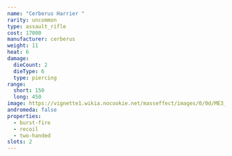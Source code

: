 ```yaml
---
name: "Cerberus Harrier "
rarity: uncommon
type: assault_rifle
cost: 17000
manufacturer: cerberus
weight: 11
heat: 6
damage:
  dieCount: 2
  dieType: 6
  type: piercing
range:
  short: 150
  long: 450
image: https://vignette1.wikia.nocookie.net/masseffect/images/0/0d/ME3_Cerberus_Harrier.png/revision/latest?cb=20120530214013
andromeda: false
properties:
  - burst-fire
  - recoil
  - two-handed
slots: 2
---
```

